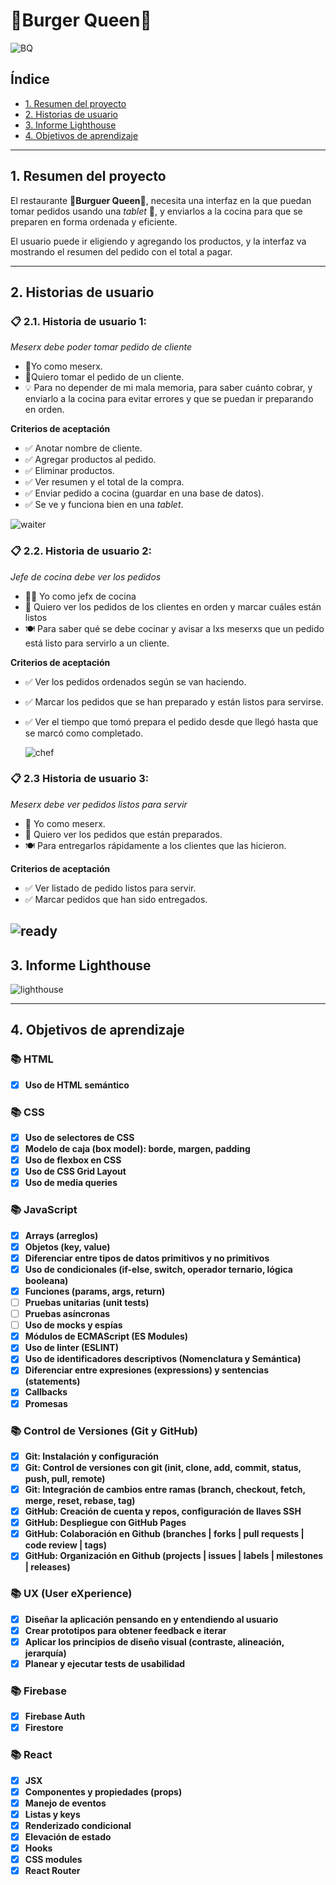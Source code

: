 # 🍔Burger Queen👑

![BQ](./src/assets/BQ.jpg)

## Índice

- [1. Resumen del proyecto](#1-resumen-del-proyecto)
- [2. Historias de usuario](#2-historias-de-usuario)
- [3. Informe Lighthouse](#3-informe-lighthouse)
- [4. Objetivos de aprendizaje](#4-objetivos-de-aprendizaje)

---

## 1. Resumen del proyecto

El restaurante 🍔**Burguer Queen**👑, necesita una interfaz en la que puedan tomar pedidos usando una _tablet_ 📱, y enviarlos a la cocina para que se preparen en forma ordenada y eficiente.

El usuario puede ir eligiendo y agregando los productos, y la interfaz va mostrando el resumen del pedido con el total a pagar.

---

## 2. Historias de usuario

### 📋 2.1. Historia de usuario 1:

_Meserx debe poder tomar pedido de cliente_

- 🤵Yo como meserx.
- 📝Quiero tomar el pedido de un cliente.
- 💡 Para no depender de mi mala memoria, para saber cuánto cobrar, y enviarlo a la cocina para evitar errores y que se puedan ir preparando en orden.

**Criterios de aceptación**

- ✅ Anotar nombre de cliente.
- ✅ Agregar productos al pedido.
- ✅ Eliminar productos.
- ✅ Ver resumen y el total de la compra.
- ✅ Enviar pedido a cocina (guardar en una base de datos).
- ✅ Se ve y funciona bien en una _tablet_.

![waiter](./src/assets/waiterv.png)

### 📋 2.2. Historia de usuario 2:

_Jefe de cocina debe ver los pedidos_

- 👩‍🍳 Yo como jefx de cocina
- 👀 Quiero ver los pedidos de los clientes en orden y marcar cuáles están listos
- 🍽 Para saber qué se debe cocinar y avisar a lxs meserxs que un pedido está listo para servirlo a un cliente.

**Criterios de aceptación**

- ✅ Ver los pedidos ordenados según se van haciendo.
- ✅ Marcar los pedidos que se han preparado y están listos para servirse.
- ✅ Ver el tiempo que tomó prepara el pedido desde que llegó hasta que se
  marcó como completado.

  ![chef](./src/assets/chefv.png)

### 📋 2.3 Historia de usuario 3:

_Meserx debe ver pedidos listos para servir_

- 🤵 Yo como meserx.
- 👀 Quiero ver los pedidos que están preparados.
- 🍽 Para entregarlos rápidamente a los clientes que las hicieron.

**Criterios de aceptación**

- ✅ Ver listado de pedido listos para servir.
- ✅ Marcar pedidos que han sido entregados.

## ![ready](./src/assets/readyv.png)

## 3. Informe Lighthouse

![lighthouse](./src/assets/lighthouse.jpg)

---

## 4. Objetivos de aprendizaje

### 📚 HTML

- [x] **Uso de HTML semántico**

### 📚 CSS

- [x] **Uso de selectores de CSS**
- [x] **Modelo de caja (box model): borde, margen, padding**
- [x] **Uso de flexbox en CSS**
- [x] **Uso de CSS Grid Layout**
- [x] **Uso de media queries**

### 📚 JavaScript

- [x] **Arrays (arreglos)**
- [x] **Objetos (key, value)**
- [x] **Diferenciar entre tipos de datos primitivos y no primitivos**
- [x] **Uso de condicionales (if-else, switch, operador ternario, lógica booleana)**
- [x] **Funciones (params, args, return)**
- [ ] **Pruebas unitarias (unit tests)**
- [ ] **Pruebas asíncronas**
- [ ] **Uso de mocks y espías**
- [x] **Módulos de ECMAScript (ES Modules)**
- [x] **Uso de linter (ESLINT)**
- [x] **Uso de identificadores descriptivos (Nomenclatura y Semántica)**
- [x] **Diferenciar entre expresiones (expressions) y sentencias (statements)**
- [x] **Callbacks**
- [x] **Promesas**

### 📚 Control de Versiones (Git y GitHub)

- [x] **Git: Instalación y configuración**
- [x] **Git: Control de versiones con git (init, clone, add, commit, status, push, pull, remote)**
- [x] **Git: Integración de cambios entre ramas (branch, checkout, fetch, merge, reset, rebase, tag)**
- [x] **GitHub: Creación de cuenta y repos, configuración de llaves SSH**
- [x] **GitHub: Despliegue con GitHub Pages**
- [x] **GitHub: Colaboración en Github (branches | forks | pull requests | code review | tags)**
- [x] **GitHub: Organización en Github (projects | issues | labels | milestones | releases)**

### 📚 UX (User eXperience)

- [x] **Diseñar la aplicación pensando en y entendiendo al usuario**
- [x] **Crear prototipos para obtener feedback e iterar**
- [x] **Aplicar los principios de diseño visual (contraste, alineación, jerarquía)**
- [x] **Planear y ejecutar tests de usabilidad**

### 📚 Firebase

- [x] **Firebase Auth**
- [x] **Firestore**

### 📚 React

- [x] **JSX**
- [x] **Componentes y propiedades (props)**
- [x] **Manejo de eventos**
- [x] **Listas y keys**
- [x] **Renderizado condicional**
- [x] **Elevación de estado**
- [x] **Hooks**
- [x] **CSS modules**
- [x] **React Router**
